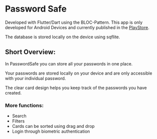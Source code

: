 # Password Safe

Developed with Flutter/Dart using the BLOC-Pattern.
This app is only developed for Android Devices and currently published in the [PlayStore](https://play.google.com/store/apps/details?id=com.haushaltsbuch).

The database is stored locally on the device using sqflite.

## Short Overview:
In PasswordSafe you can store all your passwords in one place.

Your passwords are stored locally on your device and are only accessible with your individual password.

The clear card design helps you keep track of the passwords you have created.

### More functions:
  - Search
  - Filters
  - Cards can be sorted using drag and drop
  - Login through biometric authentication
